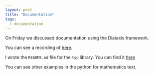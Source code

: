 ```yaml
---
layout: post
title: "Documentation"
tags:
  - documentation
---
```



On Friday we discussed documentation using the Diataxis framework.

You can see a recording of [here](https://cardiff.cloud.panopto.eu/Panopto/Pages/Viewer.aspx?id=5db58c08-3116-4e15-b10f-b29400c64874).

I wrote the `README.md` file for the `tsp` library. You can find it
[here]({{site.baseurl}}/assets/nbs/2023-2024/README.md)

You can see other examples in the python for mathematics text.
